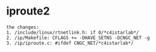 # iproute2
    the changes:
    1. /include/linux/rtnetlink.h: if 0/*c4istarlab*/
    2. /ip/Makefile: CFLAGS += -DHAVE_SETNS -DCNGC_NET -g
    3. /ip/iproute.c: #ifdef CNGC_NET/*c4istarlab*/

